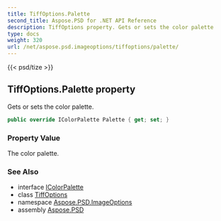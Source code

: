 ```yaml
---
title: TiffOptions.Palette
second_title: Aspose.PSD for .NET API Reference
description: TiffOptions property. Gets or sets the color palette
type: docs
weight: 320
url: /net/aspose.psd.imageoptions/tiffoptions/palette/
---
```

{{< psd/tize >}}
## TiffOptions.Palette property

Gets or sets the color palette.

```csharp
public override IColorPalette Palette { get; set; }
```

### Property Value

The color palette.

### See Also

* interface [IColorPalette](../../../aspose.psd/icolorpalette/)
* class [TiffOptions](../)
* namespace [Aspose.PSD.ImageOptions](../../tiffoptions/)
* assembly [Aspose.PSD](../../../)



